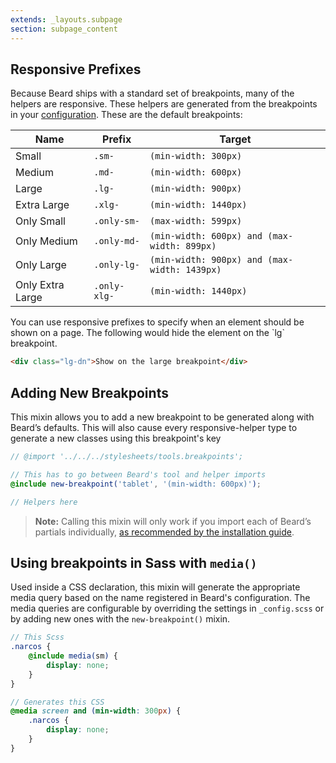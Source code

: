 ```yaml
---
extends: _layouts.subpage
section: subpage_content
---
```

<h2 class="tcg50 ft10 fw3 mb2 md-mb3 flex aic acc">Responsive Prefixes</h2>
<p class="tcg50 ft5 fw3 mb4 lh2">Because Beard ships with a standard set of breakpoints, many of the helpers are responsive. These helpers are generated from the breakpoints in your <a href="/configuration" class="tc1">configuration</a>. These are the default breakpoints:</p>

<table class="ft4 tcg60 lh2 w100 mb6">
    <thead>
        <tr class="brdr1--bottom bcg10">
            <th class="pv1">Name</th>
            <th class="pv1">Prefix</th>
            <th class="pv1">Target</th>
        </tr>
    </thead>
    <tbody>
        <tr class="brdr1--bottom bcg10">
            <td class="pv1">Small</td>
            <td class="pv1"><code>.sm-</code></td>
            <td class="pv1"><code>(min-width: 300px)</code></td>
        </tr>
        <tr class="brdr1--bottom bcg10">
            <td class="pv1">Medium</td>
            <td class="pv1"><code>.md-</code></td>
            <td class="pv1"><code>(min-width: 600px)</code></td>
        </tr>
        <tr class="brdr1--bottom bcg10">
            <td class="pv1">Large</td>
            <td class="pv1"><code>.lg-</code></td>
            <td class="pv1"><code>(min-width: 900px)</code></td>
        </tr>
        <tr class="brdr1--bottom bcg10">
            <td class="pv1">Extra Large</td>
            <td class="pv1"><code>.xlg-</code></td>
            <td class="pv1"><code>(min-width: 1440px)</code></td>
        </tr>
        <tr class="brdr1--bottom bcg10">
            <td class="pv1">Only Small</td>
            <td class="pv1"><code>.only-sm-</code></td>
            <td class="pv1"><code>(max-width: 599px)</code></td>
        </tr>
        <tr class="brdr1--bottom bcg10">
            <td class="pv1">Only Medium</td>
            <td class="pv1"><code>.only-md-</code></td>
            <td class="pv1"><code>(min-width: 600px) and (max-width: 899px)</code></td>
        </tr>
        <tr class="brdr1--bottom bcg10">
            <td class="pv1">Only Large</td>
            <td class="pv1"><code>.only-lg-</code></td>
            <td class="pv1"><code>(min-width: 900px) and (max-width: 1439px)</code></td>
        </tr>
        <tr class="brdr1--bottom bcg10">
            <td class="pv1">Only Extra Large</td>
            <td class="pv1"><code>.only-xlg-</code></td>
            <td class="pv1"><code>(min-width: 1440px)</code></td>
        </tr>
    </tbody>
</table>

<p class="tcg50 ft5 fw3 mb4 lh2">You can use responsive prefixes to specify when an element should be shown on a page. The following would hide the element on the `lg` breakpoint.</p>

```html
<div class="lg-dn">Show on the large breakpoint</div>
```

<a id="adding-new-breakpoints"></a>
<h2 class="tcg50 ft8 fw3 mb2 md-mb3">Adding New Breakpoints</h2>
<p class="tcg50 ft5 fw3 mb4 lh2">This mixin allows you to add a new breakpoint to be generated along with Beard&rsquo;s defaults. This will also cause every responsive-helper type to generate a new classes using this breakpoint's key</p>

```scss
// @import '../../../stylesheets/tools.breakpoints';

// This has to go between Beard's tool and helper imports
@include new-breakpoint('tablet', '(min-width: 600px)');

// Helpers here
```

<blockquote class="bg1 br3 pv2 ph2 mb6">
<p class="tcw ft5 fw3 lh2"><strong>Note:</strong> Calling this mixin will only work if you import each of Beard&rsquo;s partials individually, <a href="/installation" class="tcw fw6">as recommended by the installation guide</a>.</p>
</blockquote>

<a id="media"></a>
<h2 class="tcg50 ft8 fw3 mb2 md-mb3">Using breakpoints in Sass with <code>media()</code></h2>
<p class="tcg50 ft5 fw3 mb4 lh2">Used inside a CSS declaration, this mixin will generate the appropriate media query based on the name registered in Beard's configuration. The media queries are configurable by overriding the settings in <code>_config.scss</code> or by adding new ones with the <code>new-breakpoint()</code> mixin.</p>

```scss
// This Scss
.narcos {
    @include media(sm) {
        display: none;
    }
}

// Generates this CSS
@media screen and (min-width: 300px) {
    .narcos {
        display: none;
    }
}
```
